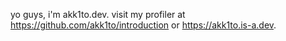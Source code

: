 yo guys, i'm akk1to.dev. visit my profiler at https://github.com/akk1to/introduction or https://akk1to.is-a.dev. 

